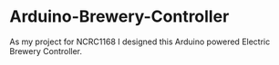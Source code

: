 # Arduino-Brewery-Controller

As my project for NCRC1168 I designed this Arduino powered Electric Brewery Controller.
